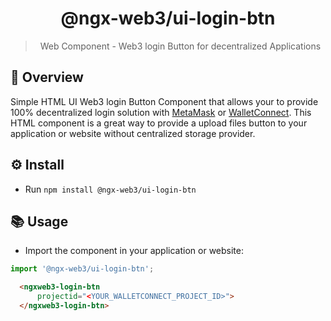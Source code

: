 <center>
<h1>@ngx-web3/ui-login-btn</h1>

> Web Component - Web3 login Button for decentralized Applications
</center>


## 👀 Overview
Simple HTML UI Web3 login Button Component that allows your to provide 100% decentralized login solution with [MetaMask](https://metamask.io/) or [WalletConnect](https://walletconnect.com/). This HTML component is a great way to provide a upload files button to your application or website without centralized storage provider. 


## ⚙️ Install

- Run `npm install @ngx-web3/ui-login-btn`

## 📚 Usage

- Import the component in your application or website:

```typescript
import '@ngx-web3/ui-login-btn';
```

```html
  <ngxweb3-login-btn 
      projectid="<YOUR_WALLETCONNECT_PROJECT_ID>">
  </ngxweb3-login-btn>
```